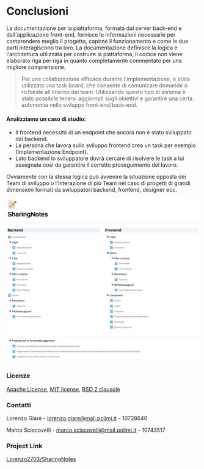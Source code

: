 # Conclusioni

La documentazione per la piattaforma, formata dal server back-end e dall'applicazione front-end, fornisce le informazioni necessarie per comprendere meglio il progetto, capirne il funzionamento e come le due parti interagiscono tra loro. La documentazione definisce la logica e l'architettura utilizzata per costruire la piattaforma, il codice non viene elaborato riga per riga in quanto completamente commentato per una migliore comprensione.

> Per una collaborazione efficace durante l'implementazione, è stata utilizzata una task board, che consente di comunicare domande o richieste all'interno del team. Utilizzando questo tipo di sistema è stato possibile tenersi aggiornati sugli obiettivi e garantire una certa autonomia nello sviluppo front-end/back-end.

#### Analizziamo un caso di studio:

* Il frontend necessità di un endpoint che ancora non è stato sviluppato dal backend.
* La persona che lavora sullo sviluppo frontend crea un task per esempio (Implementazione Endpoint).
* Lato backend lo sviluppatore dovrà cercare di risolvere le task a lui assegnate così da garantire il corretto proseguimento del lavoro.

Ovviamente con la stessa logica può avvenire la situazione opposta dei Team di sviluppo o l’interazione di più Team nel caso di progetti di grandi dimensioni formati da sviluppatori backend, frontend, designer ecc.

![Untitled](<.gitbook/assets/Untitled (10) (1).png>)

### Licenze

[Apache License](https://www.apache.org/licenses/LICENSE-2.0), [MIT license](https://it.wikipedia.org/wiki/Licenza/\_MIT), [BSD 2 clausole](https://it.wikipedia.org/wiki/Licenze/\_BSD#Licenza%5C\_BSD%5C\_Semplificata/%5C\_Licenza%5C\_FreeBSD%5C\_%5C\(2%5C\_clausole%5C\))

### Contatti

Lorenzo Giarè - [lorenzo.giare@mail.polimi.it](mailto:lorenzo.giare@mail.polimi.it) - 10728640

Marco Sciacovelli - [marco.sciacovelli@mail.polimi.it](mailto:marco.sciacovelli@mail.polimi.it) - 10743517

### Project Link

[Lorenzo2703/SharingNotes](https://github.com/Lorenzo2703/SharingNotes)
